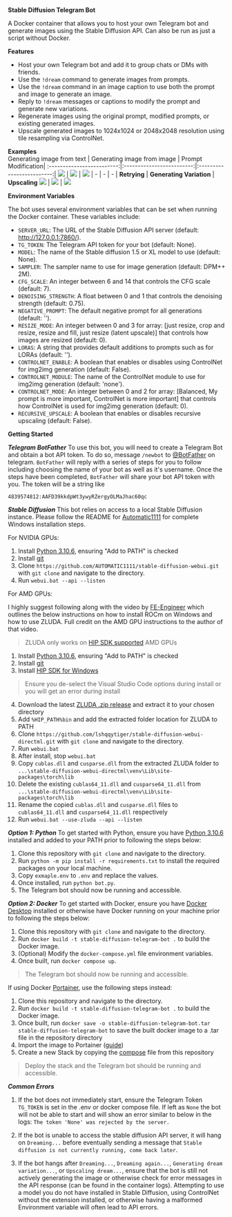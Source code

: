 **Stable Diffusion Telegram Bot**  
  
A Docker container that allows you to host your own Telegram bot and generate images using the Stable Diffusion API. Can also be run as just a script without Docker.
  
**Features**  
  
* Host your own Telegram bot and add it to group chats or DMs with friends.  
* Use the `!dream` command to generate images from prompts.  
* Use the `!dream` command in an image caption to use both the prompt and image to generate an image.  
* Reply to `!dream` messages or captions to modify the prompt and generate new variations.  
* Regenerate images using the original prompt, modified prompts, or existing generated images.  
* Upscale generated images to 1024x1024 or 2048x2048 resolution using tile resampling via ControlNet.  
  
**Examples**  
Generating image from text | Generating image from image | Prompt Modification| 
:-------------------------:|:-------------------------:|:-------------------------:|
![](examples/example1.png)   |  ![](examples/example2.png) |  ![](examples/example3.png)
| - | - | - |
**Retrying** | **Generating Variation** |  **Upscaling**
![](examples/example4.png)   |  ![](examples/example5.png) |  ![](examples/example6.png)

**Environment Variables**  
  
The bot uses several environment variables that can be set when running the Docker container. These variables include:  
  
* `SERVER_URL`: The URL of the Stable Diffusion API server (default: http://127.0.0.1:7860/).  
* `TG_TOKEN`: The Telegram API token for your bot (default: None).  
* `MODEL`: The name of the Stable diffusion 1.5 or XL model to use (default: None).  
* `SAMPLER`: The sampler name to use for image generation (default: DPM++ 2M).  
* `CFG_SCALE`: An integer between 6 and 14 that controls the CFG scale (default: 7).  
* `DENOISING_STRENGTH`: A float between 0 and 1 that controls the denoising strength (default: 0.75).  
* `NEGATIVE_PROMPT`: The default negative prompt for all generations (default: '').  
* `RESIZE_MODE`: An integer between 0 and 3 for array: [just resize, crop and resize, resize and fill, just resize (latent upscale)] that controls how images are resized (default: 0).  
* `LORAS`: A string that provides default additions to prompts such as for LORAs (default: '').  
* `CONTROLNET_ENABLE`: A boolean that enables or disables using ControlNet for img2img generation (default: False).  
* `CONTROLNET_MODULE`: The name of the ControlNet module to use for img2img generation (default: 'none').  
* `CONTROLNET_MODE`: An integer between 0 and 2 for array: [Balanced, My prompt is more important, ControlNet is more important] that controls how ControlNet is used for img2img generation (default: 0).  
* `RECURSIVE_UPSCALE`: A boolean that enables or disables recursive upscaling (default: False).  
  
**Getting Started**

***Telegram BotFather***
To use this bot, you will need to create a Telegram Bot and obtain a bot API token. To do so, message `/newbot` to [@BotFather](https://t.me/botfather) on telegram. `BotFather` will reply with a series of steps for you to follow including choosing the name of your bot as well as it's username. Once the steps have been completed, `BotFather` will share your bot API token with you.  The token will be a string like
```
4839574812:AAFD39kkdpWt3ywyRZergyOLMaJhac60qc
```


***Stable Diffusion***
This bot relies on access to a local Stable Diffusion instance. Please follow the README for [Automatic1111](https://github.com/AUTOMATIC1111/stable-diffusion-webui) for complete Windows installation steps.

For NVIDIA GPUs:
  
1. Install [Python 3.10.6](https://www.python.org/downloads/release/python-3106/), ensuring "Add to PATH" is checked 
2. Install [git](https://git-scm.com/download/win)
3. Clone `https://github.com/AUTOMATIC1111/stable-diffusion-webui.git` with `git clone` and navigate to the directory.  
4. Run `webui.bat --api --listen`

For AMD GPUs:

 I highly suggest following along with the video by [FE-Engineer](https://www.youtube.com/watch?v=n8RhNoAenvM) which outlines the below instructions on how to install ROCm on Windows and how to use ZLUDA. Full credit on the AMD GPU instructions to the author of that video.
>ZLUDA only works on [HIP SDK supported](https://rocm.docs.amd.com/projects/install-on-windows/en/develop/reference/system-requirements.html) AMD GPUs

1. Install [Python 3.10.6](https://www.python.org/downloads/release/python-3106/), ensuring "Add to PATH" is checked 
2. Install [git](https://git-scm.com/download/win)
3. Install [HIP SDK for Windows](https://www.amd.com/en/developer/resources/rocm-hub/hip-sdk.html) 
>Ensure you de-select the Visual Studio Code options during install or you will get an error during install
4. Download the latest [ZLUDA .zip release](https://github.com/lshqqytiger/ZLUDA/releases/) and extract it to your chosen directory
5. Add `%HIP_PATH%bin` and add the extracted folder location for ZLUDA to PATH 
6. Clone `https://github.com/lshqqytiger/stable-diffusion-webui-directml.git` with `git clone` and navigate to the directory.  
7. Run `webui.bat`
8. After install, stop `webui.bat`
9. Copy `cublas.dll` and `cusparse.dll` from the extracted ZLUDA folder to `...\stable-diffusion-webui-directml\venv\Lib\site-packages\torch\lib`
10. Delete the existing `cublas64_11.dll` and `cusparse64_11.dll` from `...\stable-diffusion-webui-directml\venv\Lib\site-packages\torch\lib`
11. Rename the copied `cublas.dll` and `cusparse.dll` files to `cublas64_11.dll` and `cusparse64_11.dll` respectively
12. Run `webui.bat --use-zluda --api --listen`

***Option 1: Python***
To get started with Python, ensure you have [Python 3.10.6](https://www.python.org/downloads/release/python-3106/) installed and added to your PATH prior to following the steps below: 

1. Clone this repository with `git clone` and navigate to the directory.  
2. Run `python -m pip install -r requirements.txt` to install the required packages on your local machine.  
3. Copy `exmaple.env` to `.env` and replace the values.
4. Once installed, run `python bot.py`.  
5. The Telegram bot should now be running and accessible.

***Option 2: Docker***
To get started with Docker, ensure you have [Docker Desktop](https://www.docker.com/products/docker-desktop/) installed or otherwise have Docker running on your machine prior to following the steps below: 

1. Clone this repository with `git clone` and navigate to the directory.  
2. Run `docker build -t stable-diffusion-telegram-bot .` to build the Docker image.  
3. (Optional) Modify the `docker-compose.yml` file environment variables.
4. Once built, run `docker compose up`.  
>The Telegram bot should now be running and accessible.

If using Docker [Portainer](https://www.portainer.io/), use the following steps instead:

1. Clone this repository and navigate to the directory.  
2. Run `docker build -t stable-diffusion-telegram-bot .` to build the Docker image.  
3. Once built, run `docker save -o stable-diffusion-telegram-bot.tar stable-diffusion-telegram-bot` to save the built docker image to a .tar file in the repository directory
4. Import the image to Portainer ([guide](https://docs.portainer.io/user/docker/images/import))
5. Create a new Stack by copying the [compose](docker-compose.yml) file from this repository
>Deploy the stack and the Telegram bot should be running and accessible. 

***Common Errors***

1. If the bot does not immediately start, ensure the Telegram Token `TG_TOKEN` is set in the .env or docker compose file. If left as `None` the bot will not be able to start and will show an error similar to below in the logs: 
`The token 'None' was rejected by the server.`

2. If the bot is unable to access the stable diffusion API server, it will hang on `Dreaming...` before eventually sending a message that `Stable diffusion is not currently running, come back later`. 

3. If the bot hangs after `Dreaming...`, `Dreaming again...`, `Generating dream variation...`, or `Upscaling dream...`, ensure that the bot is still not actively generating the image or otherwise check for error messages in the API response (can be found in the container logs). Attempting to use a model you do not have installed in Stable Diffusion, using ControlNet without the extension installed, or otherwise having a malformed Environment variable will often lead to API errors.